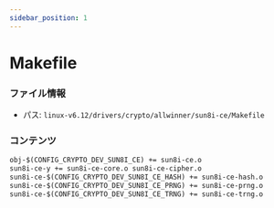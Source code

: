 ```yaml
---
sidebar_position: 1
---
```

# Makefile

### ファイル情報

- パス: `linux-v6.12/drivers/crypto/allwinner/sun8i-ce/Makefile`

### コンテンツ

```txt
obj-$(CONFIG_CRYPTO_DEV_SUN8I_CE) += sun8i-ce.o
sun8i-ce-y += sun8i-ce-core.o sun8i-ce-cipher.o
sun8i-ce-$(CONFIG_CRYPTO_DEV_SUN8I_CE_HASH) += sun8i-ce-hash.o
sun8i-ce-$(CONFIG_CRYPTO_DEV_SUN8I_CE_PRNG) += sun8i-ce-prng.o
sun8i-ce-$(CONFIG_CRYPTO_DEV_SUN8I_CE_TRNG) += sun8i-ce-trng.o

```
